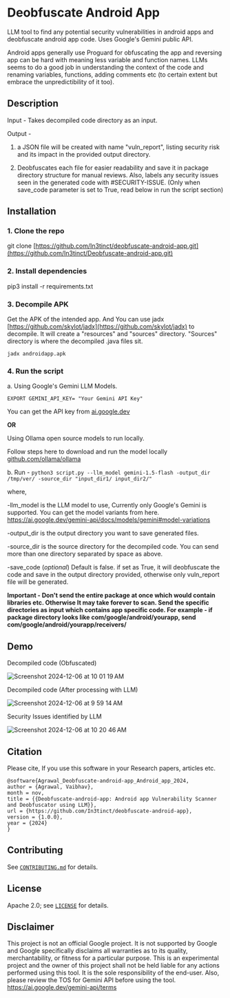 # Deobfuscate Android App

LLM tool to find any potential security vulnerabilities in android apps and deobfuscate android app code. Uses Google's Gemini public API. 

Android apps generally use Proguard for obfuscating the app and reversing app can be hard with meaning less variable and function names. LLMs seems to do a good job in understanding the context of the code and renaming variables, functions, adding comments etc (to certain extent but embrace the unpredictibility of it too).

## Description

Input - Takes decompiled code directory as an input.

Output -

1) a JSON file will be created with name "vuln_report", listing security risk and its impact in the provided output directory.

2) Deobfuscates each file for easier readability and save it in package directory structure for manual reviews. Also, labels any security issues seen in the generated code with #SECURITY-ISSUE. (Only when save_code parameter is set to True, read below in run the script section)

## Installation

### 1. Clone the repo

git clone [https://github.com/In3tinct/deobfuscate-android-app.git](https://github.com/In3tinct/Deobfuscate-android-app.git)

### 2. Install dependencies 

pip3 install -r requirements.txt

### 3. Decompile APK

Get the APK of the intended app. And You can use jadx [https://github.com/skylot/jadx](https://github.com/skylot/jadx) to decompile.
It will create a "resources" and "sources" directory. "Sources" directory is where the decompiled .java files sit.

`jadx androidapp.apk`

### 4. Run the script 

a. Using Google's Gemini LLM Models.

`EXPORT GEMINI_API_KEY= "Your Gemini API Key"`

You can get the API key from [ai.google.dev](https://ai.google.dev/)

**OR**

Using Ollama open source models to run locally.

Follow steps here to download and run the model locally [github.com/ollama/ollama](https://github.com/ollama/ollama) 

b. Run - `python3 script.py --llm_model gemini-1.5-flash -output_dir /tmp/ver/ -source_dir "input_dir1/ input_dir2/"`

where, 

-llm_model is the LLM model to use, Currently only Google's Gemini is supported. You can get the model variants from here. https://ai.google.dev/gemini-api/docs/models/gemini#model-variations

-output_dir is the output directory you want to save generated files.

-source_dir is the source directory for the decompiled code. You can send more than one directory separated by space as above.

-save_code (*optional*) Default is false. if set as True, it will deobfuscate the code and save in the output directory provided, otherwise only vuln_report file will be generated.

**Important - Don't send the entire package at once which would contain libraries etc. Otherwise It may take forever to scan. Send the specific directories as input which contains app specific code. For example - if package directory looks like com/google/android/yourapp, send com/google/android/yourapp/receivers/**

## Demo

Decompiled code (Obfuscated)

![Screenshot 2024-12-06 at 10 01 19 AM](https://github.com/user-attachments/assets/1908bbd7-3354-4fcc-adbb-64dee857ae2d)

Decompiled code (After processing with LLM)

![Screenshot 2024-12-06 at 9 59 14 AM](https://github.com/user-attachments/assets/a9c8d34d-3a24-4f64-819a-b908a8dc815f)

Security Issues identified by LLM

![Screenshot 2024-12-06 at 10 20 46 AM](https://github.com/user-attachments/assets/bba67dd9-69e8-4323-b696-203a232a33cd)

## Citation
Please cite, If you use this software in your Research papers, articles etc.

```
@software{Agrawal_Deobfuscate-android-app_Android_app_2024,
author = {Agrawal, Vaibhav},
month = nov,
title = {{Deobfuscate-android-app: Android app Vulnerability Scanner and Deobfuscator using LLM}},
url = {https://github.com/In3tinct/deobfuscate-android-app},
version = {1.0.0},
year = {2024}
}
```

## Contributing

See [`CONTRIBUTING.md`](docs/CONTRIBUTING.md) for details.

## License

Apache 2.0; see [`LICENSE`](LICENSE) for details.

## Disclaimer

This project is not an official Google project. It is not supported by
Google and Google specifically disclaims all warranties as to its quality,
merchantability, or fitness for a particular purpose. 
This is an experimental project and the owner of this project shall not be held liable for any actions performed using this tool. It is the sole responsibility of the end-user.
Also, please review the TOS for Gemini API before using the tool. https://ai.google.dev/gemini-api/terms
